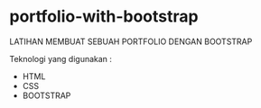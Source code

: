 # portfolio-with-bootstrap


LATIHAN MEMBUAT SEBUAH PORTFOLIO DENGAN BOOTSTRAP

Teknologi yang digunakan :
  - HTML
  - CSS
  - BOOTSTRAP
  
  
